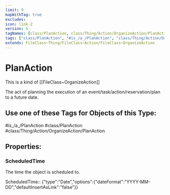 ```yaml
---
limit: 9
mapWithTag: true
excludes:
icon: link-2
version: 5
tagNames: [class/PlanAction, class/Thing/Action/OrganizeAction/PlanAction, schema-org/PlanAction]
tags: ["class/PlanAction", "#is_/a_/PlanAction", "class/Thing/Action/OrganizeAction/PlanAction"]
extends: FileClass~Thing/FileClass~Action/FileClass~OrganizeAction
---
```


# PlanAction
This is a kind of [[FileClass~OrganizeAction]]

The act of planning the execution of an event/task/action/reservation/plan to a future date.


## Use one of these Tags for Objects of this Type:

#is_/a_/PlanAction
#class/PlanAction
#class/Thing/Action/OrganizeAction/PlanAction

## Properties:

### ScheduledTime
The time the object is scheduled to.

ScheduledTime:: {"type":"Date","options":{"dateFormat":"YYYY-MM-DD","defaultInsertAsLink":"false"}}



